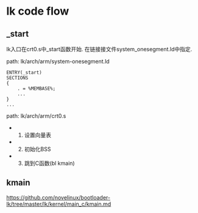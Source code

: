 lk code flow
========================================

_start
----------------------------------------

lk入口在crt0.s中_start函数开始. 在链接接文件system_onesegment.ld中指定.

path: lk/arch/arm/system-onesegment.ld
```
ENTRY(_start)
SECTIONS
{
    . = %MEMBASE%;
    ...
}
...
```

path: lk/arch/arm/crt0.s

* 1. 设置向量表
* 2. 初始化BSS
* 3. 跳到C函数(bl kmain)

kmain
----------------------------------------

https://github.com/novelinux/bootloader-lk/tree/master/lk/kernel/main_c/kmain.md
